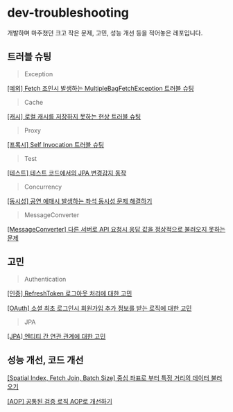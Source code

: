# dev-troubleshooting
개발하며 마주쳤던 크고 작은 문제, 고민, 성능 개선 등을 적어놓은 레포입니다.

## 트러블 슈팅
> Exception
> 
[[예외] Fetch 조인시 발생하는 MultipleBagFetchException 트러블 슈팅](https://github.com/Hchanghyeon/dev-troubleshooting/blob/main/%5B%EC%98%88%EC%99%B8%5D%20Fetch%20%EC%A1%B0%EC%9D%B8%EC%8B%9C%20%EB%B0%9C%EC%83%9D%ED%95%98%EB%8A%94%20MultipleBagFetchException%20%ED%8A%B8%EB%9F%AC%EB%B8%94%20%EC%8A%88%ED%8C%85.md)

> Cache
>
[[캐시] 로컬 캐시를 저장하지 못하는 현상 트러블 슈팅](https://github.com/Hchanghyeon/dev-troubleshooting/blob/main/%5B%EC%BA%90%EC%8B%9C%5D%20%EB%A1%9C%EC%BB%AC%20%EC%BA%90%EC%8B%9C%EB%A5%BC%20%EC%A0%80%EC%9E%A5%ED%95%98%EC%A7%80%20%EB%AA%BB%ED%95%98%EB%8A%94%20%ED%98%84%EC%83%81%20%ED%8A%B8%EB%9F%AC%EB%B8%94%20%EC%8A%88%ED%8C%85.md)

> Proxy
> 
[[프록시] Self Invocation 트러블 슈팅](https://github.com/Hchanghyeon/dev-troubleshooting/blob/main/%5B%ED%94%84%EB%A1%9D%EC%8B%9C%5D%20Self%20Invocation%20%ED%8A%B8%EB%9F%AC%EB%B8%94%20%EC%8A%88%ED%8C%85.md)

> Test
>
[[테스트] 테스트 코드에서의 JPA 변경감지 동작](https://github.com/Hchanghyeon/dev-troubleshooting/blob/main/%5B%ED%85%8C%EC%8A%A4%ED%8A%B8%5D%20%ED%85%8C%EC%8A%A4%ED%8A%B8%20%EC%BD%94%EB%93%9C%EC%97%90%EC%84%9C%EC%9D%98%20JPA%20%EB%B3%80%EA%B2%BD%EA%B0%90%EC%A7%80%20%EB%8F%99%EC%9E%91.md)

> Concurrency
>
[[동시성] 공연 예매시 발생하는 좌석 동시성 문제 해결하기](https://github.com/Hchanghyeon/dev-troubleshooting/blob/main/%5B%EB%8F%99%EC%8B%9C%EC%84%B1%5D%20%EA%B3%B5%EC%97%B0%20%EC%98%88%EB%A7%A4%EC%8B%9C%20%EB%B0%9C%EC%83%9D%ED%95%98%EB%8A%94%20%EC%A2%8C%EC%84%9D%20%EB%8F%99%EC%8B%9C%EC%84%B1%20%EB%AC%B8%EC%A0%9C%20%ED%95%B4%EA%B2%B0.md)

> MessageConverter
>
[[MessageConverter] 다른 서버로 API 요청시 응답 값을 정상적으로 불러오지 못하는 문제](https://github.com/Hchanghyeon/dev-troubleshooting/blob/main/%5BMessageConverter%5D%20%EB%8B%A4%EB%A5%B8%20%EC%84%9C%EB%B2%84%EB%A1%9C%20API%20%EC%9A%94%EC%B2%AD%EC%8B%9C%20%EC%9D%91%EB%8B%B5%20%EA%B0%92%EC%9D%84%20%EC%A0%95%EC%83%81%EC%A0%81%EC%9C%BC%EB%A1%9C%20%EB%B6%88%EB%9F%AC%EC%98%A4%EC%A7%80%20%EB%AA%BB%ED%95%98%EB%8A%94%20%EB%AC%B8%EC%A0%9C(feat.%20camelcase).md)

## 고민
> Authentication
>

[[인증] RefreshToken 로그아웃 처리에 대한 고민](https://github.com/Hchanghyeon/dev-troubleshooting/blob/main/%5B%EC%9D%B8%EC%A6%9D%5D%20RefreshToken%20%EB%A1%9C%EA%B7%B8%EC%95%84%EC%9B%83%20%EC%B2%98%EB%A6%AC%EC%97%90%20%EB%8C%80%ED%95%9C%20%EA%B3%A0%EB%AF%BC.md)

[[OAuth] 소셜 최초 로그인시 회원가입 추가 정보를 받는 로직에 대한 고민](https://github.com/Hchanghyeon/dev-troubleshooting/blob/main/%5BOAuth%5D%20%EC%86%8C%EC%85%9C%20%EC%B5%9C%EC%B4%88%20%EB%A1%9C%EA%B7%B8%EC%9D%B8%EC%8B%9C%20%ED%9A%8C%EC%9B%90%EA%B0%80%EC%9E%85%20%EC%B6%94%EA%B0%80%20%EC%A0%95%EB%B3%B4%EB%A5%BC%20%EB%B0%9B%EB%8A%94%20%EB%A1%9C%EC%A7%81%EC%97%90%20%EB%8C%80%ED%95%9C%20%EA%B3%A0%EB%AF%BC.md)

> JPA
>
 [[JPA] 엔티티 간 연관 관계에 대한 고민](https://github.com/Hchanghyeon/dev-troubleshooting/blob/main/%5BJPA%5D%20%EC%97%94%ED%8B%B0%ED%8B%B0%20%EA%B0%84%20%EC%97%B0%EA%B4%80%20%EA%B4%80%EA%B3%84%EC%97%90%20%EB%8C%80%ED%95%9C%20%EA%B3%A0%EB%AF%BC.md)

## 성능 개선, 코드 개선 
[[Spatial Index, Fetch Join, Batch Size] 중심 좌표로 부터 특정 거리의 데이터 불러오기](https://github.com/Hchanghyeon/dev-troubleshooting/blob/main/%5BSpatial%20Index%2C%20Fetch%20Join%2C%20Batch%20Size%5D%20%EC%A4%91%EC%8B%AC%20%EC%A2%8C%ED%91%9C%EB%A1%9C%20%EB%B6%80%ED%84%B0%20%ED%8A%B9%EC%A0%95%20%EA%B1%B0%EB%A6%AC%EC%9D%98%20%EB%8D%B0%EC%9D%B4%ED%84%B0%20%EB%B6%88%EB%9F%AC%EC%98%A4%EA%B8%B0.md)

[[AOP] 공통된 검증 로직 AOP로 개선하기]()